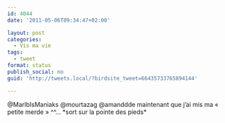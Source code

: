 ```yaml
---
id: 4044
date: '2011-05-06T09:34:47+02:00'

layout: post
categories:
  - Vis ma vie
tags:
  - tweet
format: status
publish_social: no
guid: 'http://tweets.local/?birdsite_tweet=66435733765894144'

---
```


@MarlbIsManiaks @mourtazag @amanddde maintenant que j’ai mis ma « petite merde » ^^… \*sort sur la pointe des pieds\*